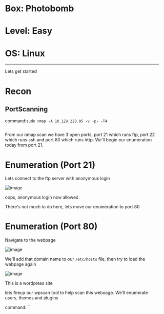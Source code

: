 # Box: Photobomb
# Level: Easy
# OS: Linux
<hr>

Lets get started

# Recon

## PortScanning

command:```sudo nmap -A 10.129.228.95 -v -p- -T4```

```
```
From our nmap scan we have 3 open ports, port 21 which runs ftp, port 22 which runs ssh and port 80 which runs http. We'll begin our enumeration today from port 21.



# Enumeration (Port 21)

Lets connect to the ftp server with anonymous login

![image](https://github.com/BlackAnon22/BlackAnon22.github.io/assets/67879936/2f5531f2-d127-4e1b-b73a-be3969838d44)

oops, anonymous login now allowed.

There's not much to do here, lets move our enumeration to port 80


# Enumeration (Port 80)

Navigate to the webpage

![image](https://github.com/BlackAnon22/BlackAnon22.github.io/assets/67879936/56f533a2-04c3-4dab-ab6d-dac098d5ee7a)

We'll add that domain name to our ```/etc/hosts``` file, then try to load the webpage again

![image](https://github.com/BlackAnon22/BlackAnon22.github.io/assets/67879936/02be7144-38e9-43c2-ba0d-b591152d54fc)

This is a wordpress site

lets fireup our wpscan tool to help scan this weboage. We'll enumerate users, themes and plugins

command:```






























